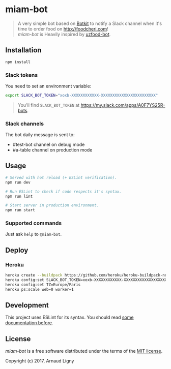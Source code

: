 # miam-bot

> A very simple bot based on [Botkit](https://github.com/howdyai/botkit) to notify a Slack channel when it's time to order food on http://foodcheri.com!  
> _miam-bot_ is Heavily inspired by [uzfood-bot](https://github.com/UzfulLab).

## Installation

```bash
npm install
```

### Slack tokens

You need to set an environment variable:

```bash
export SLACK_BOT_TOKEN="xoxb-XXXXXXXXXXXX-XXXXXXXXXXXXXXXXXXXXXXXX"
```

> You'll find `SLACK_BOT_TOKEN` at https://my.slack.com/apps/A0F7YS25R-bots.

### Slack channels

The bot daily message is sent to:
- #test-bot channel on debug mode
- #a-table channel on production mode

## Usage

```bash
# Served with hot reload (+ ESLint verification).
npm run dev

# Run ESLint to check if code respects it's syntax.
npm run lint

# Start server in production environment.
npm run start
```

### Supported commands

Just ask `help` to `@miam-bot`.

## Deploy

### Heroku

```bash
heroku create --buildpack https://github.com/heroku/heroku-buildpack-nodejs.git
heroku config:set SLACK_BOT_TOKEN=xoxb-XXXXXXXXXXXX-XXXXXXXXXXXXXXXXXXXXXXXX
heroku config:set TZ=Europe/Paris
heroku ps:scale web=0 worker=1
```

## Development

This project uses ESLint for its syntax. You should read [some documentation before](http://eslint.org/docs/rules/).

## License

_miam-bot_ is a free software distributed under the terms of the [MIT license](http://opensource.org/licenses/MIT).

Copyright (c) 2017, Arnaud Ligny
